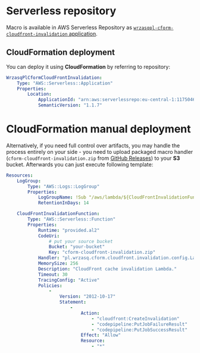 <!---
# This file is part of the pl.wrzasq.cform.
#
# @license http://mit-license.org/ The MIT license
# @copyright 2022 © by Rafał Wrzeszcz - Wrzasq.pl.
-->

# Serverless repository

Macro is available in AWS Serverless Repository as [`wrzasqpl-cform-cloudfront-invalidation` application](https://eu-central-1.console.aws.amazon.com/lambda/home?region=eu-central-1#/create/app?applicationId=arn:aws:serverlessrepo:eu-central-1:117504620086:applications/wrzasqpl-cform-cloudfront-invalidation).

## CloudFormation deployment

You can deploy it using **CloudFormation** by referring to repository:

```yaml
WrzasqPlCformCloudFrontInvalidation:
    Type: "AWS::Serverless::Application"
    Properties:
        Location:
            ApplicationId: "arn:aws:serverlessrepo:eu-central-1:117504620086:applications/wrzasqpl-cform-cloudfront-invalidation"
            SemanticVersion: "1.1.7"
```

# CloudFormation manual deployment

Alternatively, if you need full control over artifacts, you may handle the process entirely on your side - you need to
upload packaged macro handler (`cform-cloudfront-invalidation.zip` from
[GitHub Releases](https://github.com/rafalwrzeszcz-wrzasqpl/pl.wrzasq.cform/releases)) to your **S3** bucket.
Afterwards you can just execute following template:

```yaml
Resources:
    LogGroup:
        Type: "AWS::Logs::LogGroup"
        Properties:
            LogGroupName: !Sub "/aws/lambda/${CloudFrontInvalidationFunction}"
            RetentionInDays: 14

    CloudFrontInvalidationFunction:
        Type: "AWS::Serverless::Function"
        Properties:
            Runtime: "provided.al2"
            CodeUri:
                # put your source bucket
                Bucket: "your-bucket"
                Key: "cform-cloudfront-invalidation.zip"
            Handler: "pl.wrzasq.cform.cloudfront.invalidation.config.LambdaResourcesFactory"
            MemorySize: 256
            Description: "CloudFront cache invalidation Lambda."
            Timeout: 30
            TracingConfig: "Active"
            Policies:
                -
                    Version: "2012-10-17"
                    Statement:
                        -
                            Action:
                                - "cloudfront:CreateInvalidation"
                                - "codepipeline:PutJobFailureResult"
                                - "codepipeline:PutJobSuccessResult"
                            Effect: "Allow"
                            Resource:
                                - "*"
```
